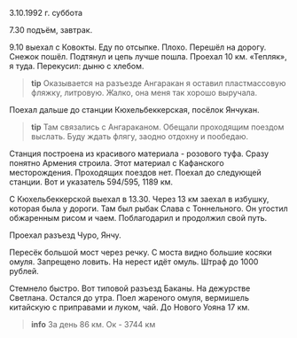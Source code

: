 3.10.1992 г. суббота

7.30 подъём, завтрак.

9.10 выехал с Ковокты. 
Еду по отсыпке. Плохо. Перешёл на дорогу. 
Снежок пошёл. 
Подтянул и цепь лучше пошла. 
Проехал 10 км. 
«Тепляк», я туда. 
Перекусил: дыню с хлебом. 
> **tip**
Оказывается на разъезде Ангаракан я оставил пластмассовую фляжку, литровую. 
Жалко, она меня так хорошо выручала.

Поехал дальше до станции Кюхельбеккерская, посёлок Янчукан. 
> **tip**
Там связались с Ангараканом. Обещали проходящим поездом выслать. Буду ждать флягу, заодно отдохну и пообедаю.

Станция построена из красивого материала - розового туфа. 
Сразу понятно Армения строила. 
Этот материал с Кафанского месторождения. 
Проходящих поездов нет. 
Поехал до следующей станции. 
Вот и указатель 594/595, 1189 км.

С Кюхельбеккерской выехал в 13.30.
Через 13 км заехал в избушку, которая была у дороги. 
Там был рыбак Слава с Тоннельного. 
Он угостил обжаренным рисом и чаем. 
Поблагодарил и продолжил свой путь.

Проехал разъезд Чуро, Янчу.

Пересёк большой мост через речку. 
С моста видно большие косяки омуля. 
Запрещено ловить. На нерест идёт омуль. Штраф до 1000 рублей. 

Стемнело быстро. 
Вот типовой разъезд Баканы. 
На дежурстве Светлана. 
Остался до утра. 
Поел жареного омуля, вермишель китайскую с приправами и луком, чай. 
До Нового Уояна 17 км.
> **info**
За день 86 км. Ок - 3744 км